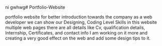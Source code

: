 ni gwhwg# Portfolio-Website

portfolio website for better introduction towards the company as a web developer we can show our Designing, Coding Level Skills in this website multiple web pages there are all details like Cv, qualification details, Internship, Certificates, and contact info
I am working on it more and creating  a very good effect on the web and add some design tips to it.
